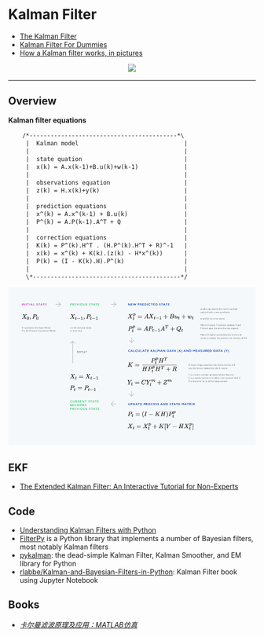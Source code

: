 # Kalman Filter

* [The Kalman Filter](http://www.cs.unc.edu/~welch/kalman/)
* [Kalman Filter For Dummies](http://bilgin.esme.org/BitsAndBytes/KalmanFilterforDummies)
* [How a Kalman filter works, in pictures](http://www.bzarg.com/p/how-a-kalman-filter-works-in-pictures/)

<div align=center>
  <img src="https://upload.wikimedia.org/wikipedia/commons/thumb/a/a5/Basic_concept_of_Kalman_filtering.svg/1920px-Basic_concept_of_Kalman_filtering.svg.png">
</div>

-----

## Overview

**Kalman filter equations**

```
    /*------------------------------------------*\
     |  Kalman model                              |
     |                                            |
     |  state quation                             |
     |  x(k) = A.x(k-1)+B.u(k)+w(k-1)             |
     |                                            |
     |  observations equation                     |
     |  z(k) = H.x(k)+y(k)                        |
     |                                            |
     |  prediction equations                      |
     |  x^(k) = A.x^(k-1) + B.u(k)                |
     |  P^(k) = A.P(k-1).A^T + Q                  |
     |                                            |
     |  correction equations                      |
     |  K(k) = P^(k).H^T . (H.P^(k).H^T + R)^-1   |
     |  x(k) = x^(k) + K(k).(z(k) - H*x^(k))      |
     |  P(k) = (I - K(k).H).P^(k)                 |
     |                                            |
     \*------------------------------------------*/
```

<div align=center>
  <img src="images/KalmanFilterMatrixProcessFlowchart.png">
</div>

## EKF

* [The Extended Kalman Filter: An Interactive Tutorial for Non-Experts](http://home.wlu.edu/~levys/kalman_tutorial/)


## Code

* [Understanding Kalman Filters with Python](https://medium.com/@jaems33/understanding-kalman-filters-with-python-2310e87b8f48)
* [FilterPy](https://filterpy.readthedocs.io/en/latest/) is a Python library that implements a number of Bayesian filters, most notably Kalman filters
* [pykalman](https://pykalman.github.io/): the dead-simple Kalman Filter, Kalman Smoother, and EM library for Python
* [rlabbe/Kalman-and-Bayesian-Filters-in-Python](https://github.com/rlabbe/Kalman-and-Bayesian-Filters-in-Python): Kalman Filter book using Jupyter Notebook

## Books

* *[卡尔曼滤波原理及应用：MATLAB仿真](http://yydz.phei.com.cn/book/eebook/%E5%8D%A1%E5%B0%94%E6%9B%BC%E6%BB%A4%E6%B3%A2%E5%8E%9F%E7%90%86%E5%8F%8A%E5%BA%94%E7%94%A8%EF%BC%9Amatlab%E4%BB%BF%E7%9C%9F/)*
